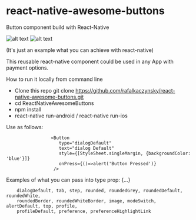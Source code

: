 # react-native-awesome-buttons
Button component  build with React-Native

![alt text](https://github.com/rafalkaczynsky/react-native-awesome-buttons/screen-one.png)
![alt text](https://github.com/rafalkaczynsky/react-native-awesome-buttons/screen-two.png)

(It's just an example what you can achieve with react-native)

This reusable react-native component could be used in any App with payment options.

How to run it locally from command line

- Clone this repo git clone https://github.com/rafalkaczynsky/react-native-awesome-buttons.git
- cd ReactNativeAwesomeButtons
- npm install
- react-native run-android / react-native run-ios


Use as follows:

                     <Button
                        type="dialogDefault"
                        text="dialog Default"
                        style={[StyleSheet.singleMargin, {backgroundColor: 'blue'}]}
                        onPress={()=>alert('Button Pressed')}
                      />
 
Examples of what you can pass into type prop:  {...}
 
        dialogDefault, tab, step, rounded, roundedGrey, roundedDefault, roundedWhite,
        roundedBorder, roundedWhiteBorder, image, modeSwitch, alertDefault, top, profile,
        profileDefault, preference, preferenceHighlightLink
    

